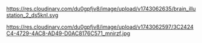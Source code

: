 https://res.cloudinary.com/du0gpfjv8/image/upload/v1743062635/brain_illustation_2_ds5knl.svg

https://res.cloudinary.com/du0gpfjv8/image/upload/v1743062597/3C2424C4-4729-4AC8-AD49-D0AC8176C571_mnirzf.jpg
